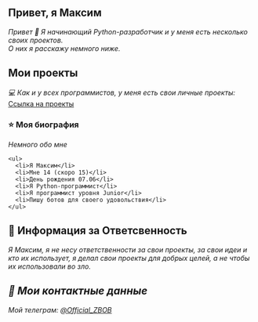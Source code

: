 <html>
<body>
  <div class="info">
    <h2>Привет, я Максим</h2>
    <p><i>Привет 👋 Я начинающий Python-разработчик и у меня есть несколько своих проектов.<br>О них я расскажу немного ниже.</i></p>
  </div>
  
  <div class="project">
    <h2>Мои проекты</h2>
    <p><i>💻 Как и у всех программистов, у меня есть свои личные проекты:</i><br>
    <a href="https://t.me/ZBOBGLUCK" target="_blank" rel="noopener noreferrer">Ссылка на проекты</a></p>
  </div> 
  
  <div class="Bio">
    <h3>⭐ Моя биография</h3>
    <p><i>Немного обо мне</i></p>
    
    <ul>
      <li>Я Максим</li>
      <li>Мне 14 (скоро 15)</li>
      <li>День рождения 07.06</li>
      <li>Я Python-программист</li>
      <li>Я программист уровня Junior</li>
      <li>Пишу ботов для своего удовольствия</li>
    </ul>
  </div>
  
  <div class="Responsibility">
   <h2>🚫 Информация за Ответсвенность</h2>
   <p><i>Я Максим, я не несу ответственности за свои проекты, за свои идеи и кто их использует, я делал свои проекты для добрых целей, а не чтобы их использовали во зло.</i></p>
  </div>
  
  <address>
    <h2>🪪 Мои контактные данные</h2>
    <p><i>Мой телеграм:</i> <a href="https://t.me/Official_ZBOB" target="_blank" rel="noopener noreferrer">@Official_ZBOB</a></p>
  </address>
  
</body>
</html>
